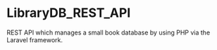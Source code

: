 # LibraryDB_REST_API
REST API which manages a small book database by using PHP via the Laravel framework.
